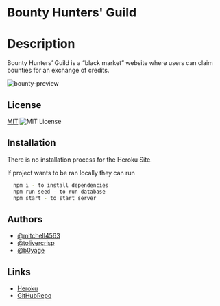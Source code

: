 
# Bounty Hunters' Guild

# Description

Bounty Hunters’ Guild is a “black market” website where users can claim bounties for an exchange of credits.

![bounty-preview](https://user-images.githubusercontent.com/93613651/214681058-10451386-d37a-4de5-affa-88ab2c20d46e.jpg)



## License

[MIT](https://choosealicense.com/licenses/mit/) ![MIT License](https://img.shields.io/badge/License-MIT-green.svg)


## Installation

There is no installation process for the Heroku Site.

If project wants to be ran locally they can run 

```bash
  npm i - to install dependencies
  npm run seed - to run database
  npm start - to start server 
```
    
## Authors

- [@mitchell4563](https://www.github.com/mitchell4563)
- [@tolivercrisp](https://www.github.com/tolivercrisp)
- [@b0yage](https://www.github.com/b0yage)


## Links

- [Heroku](https://nameless-stream.herokuapp.com/login)
- [GitHubRepo](https://github.com/mitchell4563/sith-happens)
